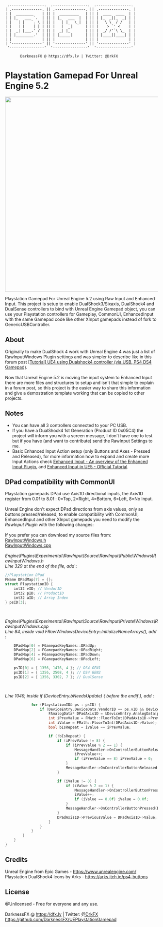      .----------------.  .----------------.  .----------------. 
    | .--------------. || .--------------. || .--------------. |
    | |  ________    | || |  _________   | || |  ____  ____  | |
    | | |_   ___ `.  | || | |_   ___  |  | || | |_  _||_  _| | |
    | |   | |   `. \ | || |   | |_  \_|  | || |   \ \  / /   | |
    | |   | |    | | | || |   |  _|      | || |    > `' <    | |
    | |  _| |___.' / | || |  _| |_       | || |  _/ /'`\ \_  | |
    | | |________.'  | || | |_____|      | || | |____||____| | |
    | |              | || |              | || |              | |
    | '--------------' || '--------------' || '--------------' |
     '----------------'  '----------------'  '----------------' 

           DarknessFX @ https://dfx.lv | Twitter: @DrkFX

# Playstation Gamepad For Unreal Engine 5.2

<img src="https://repository-images.githubusercontent.com/591609859/7d082190-0d09-44dd-9c24-2451a1da4dc7" width="640px" /> <br/>

Playstation Gamepad For Unreal Engine 5.2 using Raw Input and Enhanced Input. This project is setup to enable DualShock3/Sixaxis, DualShock4 and DualSense controllers to bind with Unreal Engine Gamepad object, you can use your Playstation controllers for Gameplay, CommonUI, EnhancedInput with the same Gamepad code like other XInput gamepads instead of fork to GenericUSBController.<br/>

## About

Originally to make DualShock 4 work with Unreal Engine 4 was just a list of RawInputWindows Plugin settings and was simpler to describe like in this forum post <a href="https://forums.unrealengine.com/t/tutorial-ue4-using-dualshock4-controller-via-usb-ps4-ds4-gamepad/133314" target="_blank">[Tutorial] UE4 using Dualshock4 controller (via USB, PS4 DS4 Gamepad)</a>. <br/><br/>
Now that Unreal Engine 5.2 is moving the input system to Enhanced Input there are more files and structures to setup and isn't that simple to explain in a forum post, so this project is the easier way to share this information and give a demostration template working that can be copied to other projects. <br/>

## Notes

- You can have all 3 controllers connected to your PC USB.
- If you have a DualShock4 1st Generation (Product ID 0x05C4) the project will inform you with a screen message, I don't have one to test but if you have (and want to contribute) send the RawInput Settings to me.
- Basic Enhanced Input Action setup (only Buttons and Axes - Pressed and Released), for more information how to expand and create more Input Actions check <a href="https://docs.unrealengine.com/5.1/en-US/enhanced-input-in-unreal-engine/" target="_blank">Enhanced Input - An overview of the Enhanced Input Plugin.</a> and <a href="https://dev.epicgames.com/community/learning/tutorials/eD13/unreal-engine-enhanced-input-in-ue5" target="_blank">Enhanced Input in UE5 - Official Tutorial</a>.

## DPad compatibility with CommonUI

Playstation gamepads DPad use Axis1D directional inputs, the Axis1D register from 0.0f to 8.0f : 0=Top, 2=Right, 4=Bottom, 6=Left, 8=No Input.<br/><br/>
Unreal Engine don't expect DPad directions from axis values, only as buttons pressed/released, to enable compatibility with CommonUI, EnhancedInput and other XInput gamepads you need to modify the *RawInput Plugin* with the following changes:<br/><br/>
If you prefer you can download my source files from:<br/>
<a href="https://github.com/DarknessFX/UEPlaystationGamepad/tree/main/.git_files/RawInputWindows.h" target="_blank">RawInputWindows.h</a><br/>
<a href="https://github.com/DarknessFX/UEPlaystationGamepad/tree/main/.git_files/RawInputWindows.cpp" target="_blank">RawInputWindows.cpp</a><br/>
<br/>
*Engine\Plugins\Experimental\RawInput\Source\RawInput\Public\Windows\RawInputWindows.h*<br/>
*Line 329 at the end of the file, add* :<br/>
```c++
//Playstation DPad
FName DPadMap[7] = {};
struct PlaystationID {
	int32 vID; // VendorID
	int32 pID; // ProductID
	int32 aID; // Array Index
} psID[3];
```
<br/>

*Engine\Plugins\Experimental\RawInput\Source\RawInput\Private\Windows\RawInputWindows.cpp*<br/>
*Line 84, inside void FRawWindowsDeviceEntry::InitializeNameArrays(), add* : <br/>
```c++
	DPadMap[0] = FGamepadKeyNames::DPadUp;
	DPadMap[2] = FGamepadKeyNames::DPadRight;
	DPadMap[4] = FGamepadKeyNames::DPadDown;
	DPadMap[6] = FGamepadKeyNames::DPadLeft;

	psID[0] = { 1356, 1476, 4 }; // DS4 GEN1
	psID[1] = { 1356, 2508, 4 }; // DS4 GEN2
	psID[2] = { 1356, 3302, 7 }; // DualSense
```
<br/>

*Line 1049, inside if (DeviceEntry.bNeedsUpdate) { before the endif }, add* : <br/>
```c++
			for (PlaystationID& ps : psID) {
				if (DeviceEntry.DeviceData.VendorID == ps.vID && DeviceEntry.DeviceData.ProductID == ps.pID) {
					FAnalogData* DPadAxis1D = &DeviceEntry.AnalogData[ps.aID];
					int iPrevValue = FMath::FloorToInt(DPadAxis1D->PreviousValue);
					int iValue = FMath::FloorToInt(DPadAxis1D->Value);
					bool bIsRepeat = iValue == iPrevValue;

					if (!bIsRepeat) {
						if (iPrevValue != 8) {
							if (iPrevValue % 2 == 1) {
								MessageHandler->OnControllerButtonReleased(DPadMap[iPrevValue - 1], UserId, DeviceId, bIsRepeat);
								iPrevValue++;
								if (iPrevValue == 8) iPrevValue = 0;
							}
							MessageHandler->OnControllerButtonReleased(DPadMap[iPrevValue], UserId, DeviceId, bIsRepeat);
						}

						if (iValue != 8) {
							if (iValue % 2 == 1) {
								MessageHandler->OnControllerButtonPressed(DPadMap[iValue - 1], UserId, DeviceId, bIsRepeat);
								iValue++;
								if (iValue == 8.0f) iValue = 0.0f;
							}
							MessageHandler->OnControllerButtonPressed(DPadMap[iValue], UserId, DeviceId, bIsRepeat);
						}
						DPadAxis1D->PreviousValue = DPadAxis1D->Value;
					}
				}
			}
		}
	}
}
```

## Credits

Unreal Engine from Epic Games - https://www.unrealengine.com/ <br/>
Playstation DualShock4 Icons by Arks - https://arks.itch.io/ps4-buttons <br/>

## License

@Unlicensed - Free for everyone and any use. <br/><br/>
DarknessFX @ <a href="https://dfx.lv" target="_blank">https://dfx.lv</a> | Twitter: <a href="https://twitter.com/DrkFX" target="_blank">@DrkFX</a> <br/>https://github.com/DarknessFX/UEPlaystationGamepad
